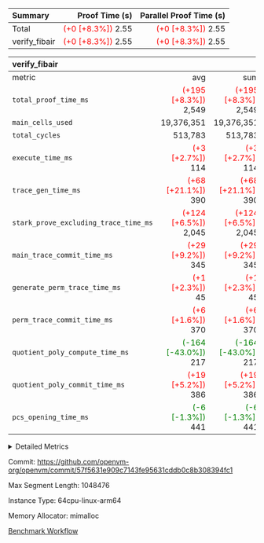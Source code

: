 | Summary | Proof Time (s) | Parallel Proof Time (s) |
|:---|---:|---:|
| Total | <span style='color: red'>(+0 [+8.3%])</span> 2.55 | <span style='color: red'>(+0 [+8.3%])</span> 2.55 |
| verify_fibair | <span style='color: red'>(+0 [+8.3%])</span> 2.55 | <span style='color: red'>(+0 [+8.3%])</span> 2.55 |


| verify_fibair |||||
|:---|---:|---:|---:|---:|
|metric|avg|sum|max|min|
| `total_proof_time_ms ` | <span style='color: red'>(+195 [+8.3%])</span> 2,549 | <span style='color: red'>(+195 [+8.3%])</span> 2,549 | <span style='color: red'>(+195 [+8.3%])</span> 2,549 | <span style='color: red'>(+195 [+8.3%])</span> 2,549 |
| `main_cells_used     ` |  19,376,351 |  19,376,351 |  19,376,351 |  19,376,351 |
| `total_cycles        ` |  513,783 |  513,783 |  513,783 |  513,783 |
| `execute_time_ms     ` | <span style='color: red'>(+3 [+2.7%])</span> 114 | <span style='color: red'>(+3 [+2.7%])</span> 114 | <span style='color: red'>(+3 [+2.7%])</span> 114 | <span style='color: red'>(+3 [+2.7%])</span> 114 |
| `trace_gen_time_ms   ` | <span style='color: red'>(+68 [+21.1%])</span> 390 | <span style='color: red'>(+68 [+21.1%])</span> 390 | <span style='color: red'>(+68 [+21.1%])</span> 390 | <span style='color: red'>(+68 [+21.1%])</span> 390 |
| `stark_prove_excluding_trace_time_ms` | <span style='color: red'>(+124 [+6.5%])</span> 2,045 | <span style='color: red'>(+124 [+6.5%])</span> 2,045 | <span style='color: red'>(+124 [+6.5%])</span> 2,045 | <span style='color: red'>(+124 [+6.5%])</span> 2,045 |
| `main_trace_commit_time_ms` | <span style='color: red'>(+29 [+9.2%])</span> 345 | <span style='color: red'>(+29 [+9.2%])</span> 345 | <span style='color: red'>(+29 [+9.2%])</span> 345 | <span style='color: red'>(+29 [+9.2%])</span> 345 |
| `generate_perm_trace_time_ms` | <span style='color: red'>(+1 [+2.3%])</span> 45 | <span style='color: red'>(+1 [+2.3%])</span> 45 | <span style='color: red'>(+1 [+2.3%])</span> 45 | <span style='color: red'>(+1 [+2.3%])</span> 45 |
| `perm_trace_commit_time_ms` | <span style='color: red'>(+6 [+1.6%])</span> 370 | <span style='color: red'>(+6 [+1.6%])</span> 370 | <span style='color: red'>(+6 [+1.6%])</span> 370 | <span style='color: red'>(+6 [+1.6%])</span> 370 |
| `quotient_poly_compute_time_ms` | <span style='color: green'>(-164 [-43.0%])</span> 217 | <span style='color: green'>(-164 [-43.0%])</span> 217 | <span style='color: green'>(-164 [-43.0%])</span> 217 | <span style='color: green'>(-164 [-43.0%])</span> 217 |
| `quotient_poly_commit_time_ms` | <span style='color: red'>(+19 [+5.2%])</span> 386 | <span style='color: red'>(+19 [+5.2%])</span> 386 | <span style='color: red'>(+19 [+5.2%])</span> 386 | <span style='color: red'>(+19 [+5.2%])</span> 386 |
| `pcs_opening_time_ms ` | <span style='color: green'>(-6 [-1.3%])</span> 441 | <span style='color: green'>(-6 [-1.3%])</span> 441 | <span style='color: green'>(-6 [-1.3%])</span> 441 | <span style='color: green'>(-6 [-1.3%])</span> 441 |



<details>
<summary>Detailed Metrics</summary>

|  | verify_program_compile_ms | total_cells | stark_prove_excluding_trace_time_ms | quotient_poly_compute_time_ms | quotient_poly_commit_time_ms | perm_trace_commit_time_ms | pcs_opening_time_ms | main_trace_commit_time_ms |
| --- | --- | --- | --- | --- | --- | --- | --- |
|  | 5 | 65,536 | 67 | 3 | 13 | 0 | 36 | 14 | 

| air_name | rows | quotient_deg | main_cols | interactions | constraints | cells |
| --- | --- | --- | --- | --- | --- | --- |
| AccessAdapterAir<2> |  | 4 |  | 5 | 12 |  | 
| AccessAdapterAir<4> |  | 4 |  | 5 | 12 |  | 
| AccessAdapterAir<8> |  | 4 |  | 5 | 12 |  | 
| FibonacciAir | 32,768 | 1 | 2 |  | 5 | 65,536 | 
| FriReducedOpeningAir |  | 4 |  | 31 | 53 |  | 
| NativePoseidon2Air<BabyBearParameters>, 1> |  | 4 |  | 176 | 590 |  | 
| PhantomAir |  | 4 |  | 3 | 4 |  | 
| ProgramAir |  | 1 |  | 1 | 4 |  | 
| VariableRangeCheckerAir |  | 1 |  | 1 | 4 |  | 
| VmAirWrapper<BranchNativeAdapterAir, BranchEqualCoreAir<1> |  | 2 |  | 11 | 23 |  | 
| VmAirWrapper<JalNativeAdapterAir, JalCoreAir> |  | 4 |  | 7 | 6 |  | 
| VmAirWrapper<NativeAdapterAir<2, 0>, PublicValuesCoreAir> |  | 4 |  | 11 | 22 |  | 
| VmAirWrapper<NativeAdapterAir<2, 1>, FieldArithmeticCoreAir> |  | 4 |  | 15 | 23 |  | 
| VmAirWrapper<NativeLoadStoreAdapterAir<1>, NativeLoadStoreCoreAir<1> |  | 4 |  | 15 | 20 |  | 
| VmAirWrapper<NativeLoadStoreAdapterAir<4>, NativeLoadStoreCoreAir<4> |  | 4 |  | 15 | 20 |  | 
| VmAirWrapper<NativeVectorizedAdapterAir<4>, FieldExtensionCoreAir> |  | 4 |  | 15 | 23 |  | 
| VmConnectorAir |  | 4 |  | 3 | 8 |  | 
| VolatileBoundaryAir |  | 4 |  | 4 | 16 |  | 

| group | trace_gen_time_ms | total_proof_time_ms | total_cycles | total_cells | stark_prove_excluding_trace_time_ms | quotient_poly_compute_time_ms | quotient_poly_commit_time_ms | perm_trace_commit_time_ms | pcs_opening_time_ms | main_trace_commit_time_ms | main_cells_used | generate_perm_trace_time_ms | execute_time_ms |
| --- | --- | --- | --- | --- | --- | --- | --- | --- | --- | --- | --- | --- | --- |
| verify_fibair | 390 | 2,549 | 513,783 | 50,170,008 | 2,045 | 217 | 386 | 370 | 441 | 345 | 19,376,351 | 45 | 114 | 

| group | air_name | rows | prep_cols | perm_cols | main_cols | cells |
| --- | --- | --- | --- | --- | --- | --- |
| verify_fibair | AccessAdapterAir<2> | 65,536 |  | 16 | 11 | 1,769,472 | 
| verify_fibair | AccessAdapterAir<4> | 32,768 |  | 16 | 13 | 950,272 | 
| verify_fibair | AccessAdapterAir<8> | 128 |  | 16 | 17 | 4,224 | 
| verify_fibair | FriReducedOpeningAir | 1,024 |  | 36 | 26 | 63,488 | 
| verify_fibair | NativePoseidon2Air<BabyBearParameters>, 1> | 16,384 |  | 356 | 399 | 12,369,920 | 
| verify_fibair | PhantomAir | 16,384 |  | 8 | 6 | 229,376 | 
| verify_fibair | ProgramAir | 8,192 |  | 8 | 10 | 147,456 | 
| verify_fibair | VariableRangeCheckerAir | 262,144 | 2 | 8 | 1 | 2,359,296 | 
| verify_fibair | VmAirWrapper<BranchNativeAdapterAir, BranchEqualCoreAir<1> | 131,072 |  | 28 | 23 | 6,684,672 | 
| verify_fibair | VmAirWrapper<JalNativeAdapterAir, JalCoreAir> | 16,384 |  | 12 | 10 | 360,448 | 
| verify_fibair | VmAirWrapper<NativeAdapterAir<2, 1>, FieldArithmeticCoreAir> | 262,144 |  | 20 | 30 | 13,107,200 | 
| verify_fibair | VmAirWrapper<NativeLoadStoreAdapterAir<1>, NativeLoadStoreCoreAir<1> | 131,072 |  | 36 | 25 | 7,995,392 | 
| verify_fibair | VmAirWrapper<NativeLoadStoreAdapterAir<4>, NativeLoadStoreCoreAir<4> | 16,384 |  | 36 | 34 | 1,146,880 | 
| verify_fibair | VmAirWrapper<NativeVectorizedAdapterAir<4>, FieldExtensionCoreAir> | 8,192 |  | 20 | 40 | 491,520 | 
| verify_fibair | VmConnectorAir | 2 | 1 | 8 | 4 | 24 | 
| verify_fibair | VolatileBoundaryAir | 131,072 |  | 8 | 11 | 2,490,368 | 

</details>


Commit: https://github.com/openvm-org/openvm/commit/57f5631e909c7143fe95631cddb0c8b308394fc1

Max Segment Length: 1048476

Instance Type: 64cpu-linux-arm64

Memory Allocator: mimalloc

[Benchmark Workflow](https://github.com/openvm-org/openvm/actions/runs/12956824437)
